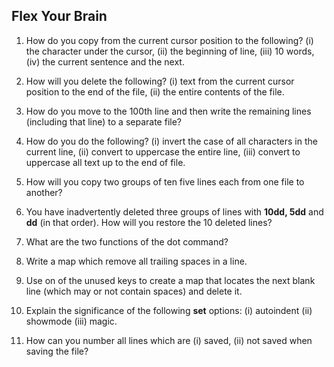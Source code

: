 ## Flex Your Brain

01. How do you copy from the current cursor position to the following? (i) the character under the cursor, (ii) the beginning of line, (iii) 10 words, (iv) the current sentence and the next.

    


02. How will you delete the following? (i) text from the current cursor position to the end of the file, (ii) the entire contents of the file.

    


03. How do you move to the 100th line and then write the remaining lines (including that line) to a separate file?

    


04. How do you do the following? (i) invert the case of all characters in the current line, (ii) convert to uppercase the entire line, (iii) convert to uppercase all text up to the end of file.

    


05. How will you copy two groups of ten five lines each from one file to another?

    


06. You have inadvertently deleted three groups of lines with **10dd, 5dd** and **dd** (in that order). How will you restore the 10 deleted lines?

    


07. What are the two functions of the dot command?

    


08. Write a map which remove all trailing spaces in a line.

    


09. Use on of the unused keys to create a map that locates the next blank line (which may or not contain spaces) and delete it.

    


10. Explain the significance of the following **set** options: (i) autoindent (ii) showmode (iii) magic.

    


11. How can you number all lines which are (i) saved, (ii) not saved when saving the file?

    
